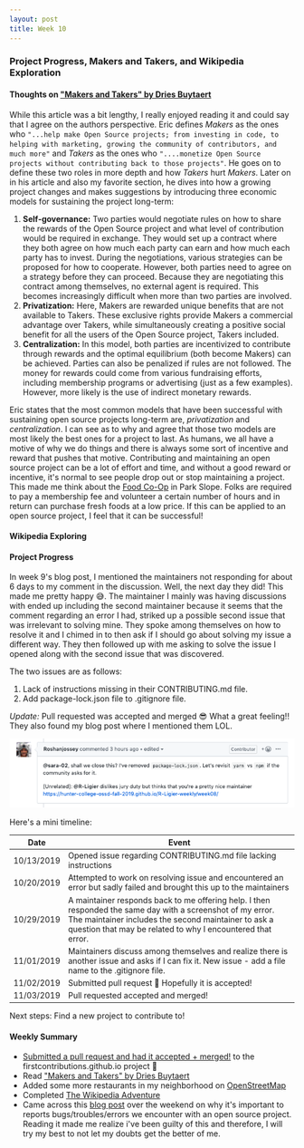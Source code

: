 ```yaml
---
layout: post
title: Week 10
---
```


### Project Progress, Makers and Takers, and Wikipedia Exploration

#### Thoughts on ["Makers and Takers" by Dries Buytaert](https://dri.es/balancing-makers-and-takers-to-scale-and-sustain-open-source)

While this article was a bit lengthy, I really enjoyed reading it and could say that I agree on the authors perspective. Eric defines *Makers* as the ones who `"...help make Open Source projects; from investing in code, to helping with marketing, growing the community of contributors, and much more"` and *Takers* as the ones who `"....monetize Open Source projects without contributing back to those projects"`. He goes on to define these two roles in more depth and how *Takers* hurt *Makers*. Later on in his article and also my favorite section, he dives into how a growing project changes and makes suggestions by introducing three economic models for sustaining the project long-term:

1. **Self-governance:** Two parties would negotiate rules on how to share the rewards of the Open Source project and what level of contribution would be required in exchange. They would set up a contract where they both agree on how much each party can earn and how much each party has to invest. During the negotiations, various strategies can be proposed for how to cooperate. However, both parties need to agree on a strategy before they can proceed. Because they are negotiating this contract among themselves, no external agent is required. This becomes increasingly difficult when more than two parties are involved. 
2. **Privatization:** Here, Makers are rewarded unique benefits that are not available to Takers. These exclusive rights provide Makers a commercial advantage over Takers, while simultaneously creating a positive social benefit for all the users of the Open Source project, Takers included.
3. **Centralization:** In this model, both parties are incentivized to contribute through rewards and the optimal equilibrium (both become Makers) can be achieved. Parties can also be penalized if rules are not followed. The money for rewards could come from various fundraising efforts, including membership programs or advertising (just as a few examples). However, more likely is the use of indirect monetary rewards.

Eric states that the most common models that have been successful with sustaining open source projects long-term are, *privatization* and *centralization*. I can see as to why and agree that those two models are most likely the best ones for a project to last. As humans, we all have a motive of why we do things and there is always some sort of incentive and reward that pushes that motive. Contributing and maintaining an open source project can be a lot of effort and time, and without a good reward or incentive, it's normal to see people drop out or stop maintaining a project. This made me think about the [Food Co-Op](https://www.foodcoop.com/) in Park Slope. Folks are required to pay a membership fee and volunteer a certain number of hours and in return can purchase fresh foods at a low price. If this can be applied to an open source project, I feel that it can be successful!

#### Wikipedia Exploring

#### **Project Progress**
In week 9's blog post, I mentioned the maintainers not responding for about 6 days to my comment in the discussion. Well, the next day they did! This made me pretty happy :sweat_smile:. The maintainer I mainly was having discussions with ended up including the second maintainer because it seems that the comment regarding an error I had, striked up a possible second issue that was irrelevant to solving mine. They spoke among themselves on how to resolve it and I chimed in to then ask if I should go about solving my issue a different way. They then followed up with me asking to solve the issue I opened along with the second issue that was discovered. 

The two issues are as follows: 
1. Lack of instructions missing in their CONTRIBUTING.md file.
2. Add package-lock.json file to .gitignore file. 

*Update:* Pull requested was accepted and merged :sunglasses: What a great feeling!! They also found my blog post where I mentioned them LOL. 

![](https://github.com/hunter-college-ossd-fall-2019/R-Ligier-weekly/blob/gh-pages/images/blog10_screenshot.png)

Here's a mini timeline:

| Date      | Event          | 
| ------------- |-------------|
| 10/13/2019 | Opened issue regarding CONTRIBUTING.md file lacking instructions|
| 10/20/2019 | Attempted to work on resolving issue and encountered an error but sadly failed and brought this up to the maintainers|
| 10/29/2019 | A maintainer responds back to me offering help. I then responded the same day with a screenshot of my error. The maintainer includes the second maintainer to ask a question that may be related to why I encountered that error.|
| 11/01/2019 | Maintainers discuss among themselves and realize there is another issue and asks if I can fix it. New issue - add a file name to the .gitignore file. |
| 11/02/2019 | Submitted pull request :muscle: Hopefully it is accepted! |
| 11/03/2019 | Pull requested accepted and merged!

Next steps: Find a new project to contribute to!

#### **Weekly Summary**
- [Submitted a pull request and had it accepted + merged!](https://github.com/firstcontributions/firstcontributions.github.io/pull/94) to the firstcontributions.github.io project :grimacing:
- Read ["Makers and Takers" by Dries Buytaert](https://dri.es/balancing-makers-and-takers-to-scale-and-sustain-open-source)
- Added some more restaurants in my neighborhood on [OpenStreetMap](https://www.openstreetmap.org/changeset/76535523)
- Completed [The Wikipedia Adventure](https://en.wikipedia.org/wiki/WP:TWA/1/Start?tour=twa1)
- Came across this [blog post](https://pointersgonewild.com/2019/11/02/they-might-never-tell-you-its-broken/) over the weekend on why it's important to reports bugs/troubles/errors we encounter with an open source project. Reading it made me realize i've been guilty of this and therefore, I will try my best to not let my doubts get the better of me.
